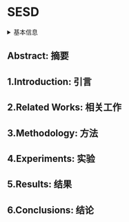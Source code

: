 # SESD

<details>
<summary>基本信息</summary>

- 标题: Sample-Efficient Diffusion for Text-To-Speech Synthesis
- 作者:
  | 序号 | 作者 | 机构 |
  | :-: | --- | --- |
  | 01 | [Justin Lovelace](../../Authors/Justin_Lovelace.md) | [Cornell University](../../Institutions/USA-Cornell_康奈尔大学.md) <br> [ASAPP Inc.](../../Institutions/USA-ASAPP.Inc.md) | 
  | 02 | [Soham Ray](../../Authors/Soham_Ray.md) | [ASAPP Inc.](../../Institutions/USA-ASAPP.Inc.md) |
  | 03 | [Kwangyoun Kim](../../Authors/Kwangyoun_Kim.md) | [ASAPP Inc.](../../Institutions/USA-ASAPP.Inc.md) |
  | 04 | [Kilian Q. Weinberger](../../Authors/Kilian_Q._Weinberger.md) | [Cornell University](../../Institutions/USA-Cornell_康奈尔大学.md) <br> [ASAPP Inc.](../../Institutions/USA-ASAPP.Inc.md) | 
  | 05 | [Felix Wu](../../Authors/Felix_Wu.md) | [ASAPP Inc.](../../Institutions/USA-ASAPP.Inc.md) <br> [Character.AI](../../Institutions/USA-Character.AI.md)|
- 机构:
  | 序号 | 机构 | 占比 |
  | :-: | --- | :-: |
  | 01 | [Cornell University](../../Institutions/USA-Cornell_康奈尔大学.md) | 02/05 |
  | 02 | [ASAPP Inc.](../../Institutions/USA-ASAPP.Inc.md) | 05/05 |
  | 03 | [Character.AI](../../Institutions/USA-Character.AI.md) | 01/05 |
- 时间:
  - 预印时间: 2024.09.01 ArXiv v1
  - 更新笔记: 2024.09.06
- 发表:
  - [InterSpeech 2024](../../Publications/InterSpeech.md)
- 链接:
  - [ArXiv](https://arxiv.org/abs/2409.03717)
  - [DOI]()
  - [Github](https://github.com/justinlovelace/SESD) 尚未开放
  - [Demo]()
  - [Scholar](https://scholar.google.com/scholar?cluster=)
- 标签:
  - ?
- 页数: 5
- 引用: 32
- 被引: ?
- 数据:
  - ? 
- 对比:
  - ?
- 复现:
  - ?

</details>

## Abstract: 摘要

## 1.Introduction: 引言

## 2.Related Works: 相关工作

## 3.Methodology: 方法

## 4.Experiments: 实验

## 5.Results: 结果

## 6.Conclusions: 结论
